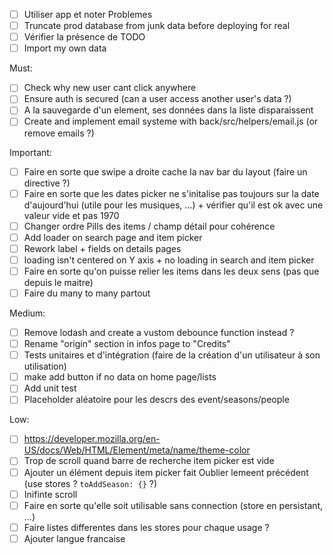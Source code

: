 - [ ] Utiliser app et noter Problemes
- [ ] Truncate prod database from junk data before deploying for real
- [ ] Vérifier la présence de TODO
- [ ] Import my own data

Must:
- [ ] Check why new user cant click anywhere
- [ ] Ensure auth is secured (can a user access another user's data ?)
- [ ] A la sauvegarde d'un element, ses données dans la liste disparaissent 
- [ ] Create and implement email systeme with back/src/helpers/email.js (or remove emails ?)

Important:
- [ ] Faire en sorte que swipe a droite cache la nav bar du layout (faire un directive ?)
- [ ] Faire en sorte que les dates picker ne s'initalise pas toujours sur la date d'aujourd'hui (utile pour les musiques, …) + vérifier qu'il est ok avec une valeur vide et pas 1970
- [ ] Changer ordre Pills des items / champ détail pour cohérence
- [ ] Add loader on search page and item picker
- [ ] Rework label + fields on details pages
- [ ] loading isn't centered on Y axis + no loading in search and item picker
- [ ] Faire en sorte qu'on puisse relier les items dans les deux sens (pas que depuis le maitre)
- [ ] Faire du many to many partout

Medium:
- [ ] Remove lodash and create a vustom debounce function instead ?
- [ ] Rename "origin" section in infos page to "Credits"
- [ ] Tests unitaires et d'intégration (faire de la création d'un utilisateur à son utilisation)
- [ ] make add button if no data on home page/lists
- [ ] Add unit test
- [ ] Placeholder aléatoire pour les descrs des event/seasons/people

Low:
- [ ] https://developer.mozilla.org/en-US/docs/Web/HTML/Element/meta/name/theme-color
- [ ] Trop de scroll quand barre de recherche item picker est vide
- [ ] Ajouter un élément depuis item picker fait Oublier lemeent précédent (use stores ? `toAddSeason: {}` ?)
- [ ] Inifinte scroll
- [ ] Faire en sorte qu'elle soit utilisable sans connection (store en persistant, ...)
- [ ] Faire listes differentes dans les stores pour chaque usage ?
- [ ] Ajouter langue francaise